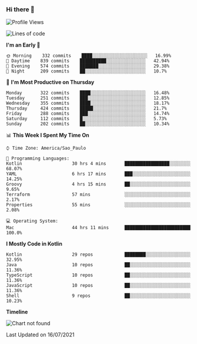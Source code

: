 ### Hi there 👋

<!--
**fernandonogueira/fernandonogueira** is a ✨ _special_ ✨ repository because its `README.md` (this file) appears on your GitHub profile.

Here are some ideas to get you started:

- 🔭 I’m currently working on ...
- 🌱 I’m currently learning ...
- 👯 I’m looking to collaborate on ...
- 🤔 I’m looking for help with ...
- 💬 Ask me about ...
- 📫 How to reach me: ...
- 😄 Pronouns: ...
- ⚡ Fun fact: ...
-->

<!--START_SECTION:waka-->
![Profile Views](http://img.shields.io/badge/Profile%20Views-18-blue)

![Lines of code](https://img.shields.io/badge/From%20Hello%20World%20I%27ve%20Written-450973%20lines%20of%20code-blue)

**I'm an Early 🐤** 

```text
🌞 Morning    332 commits    ████░░░░░░░░░░░░░░░░░░░░░   16.99% 
🌆 Daytime    839 commits    ██████████░░░░░░░░░░░░░░░   42.94% 
🌃 Evening    574 commits    ███████░░░░░░░░░░░░░░░░░░   29.38% 
🌙 Night      209 commits    ██░░░░░░░░░░░░░░░░░░░░░░░   10.7%

```
📅 **I'm Most Productive on Thursday** 

```text
Monday       322 commits    ████░░░░░░░░░░░░░░░░░░░░░   16.48% 
Tuesday      251 commits    ███░░░░░░░░░░░░░░░░░░░░░░   12.85% 
Wednesday    355 commits    ████░░░░░░░░░░░░░░░░░░░░░   18.17% 
Thursday     424 commits    █████░░░░░░░░░░░░░░░░░░░░   21.7% 
Friday       288 commits    ███░░░░░░░░░░░░░░░░░░░░░░   14.74% 
Saturday     112 commits    █░░░░░░░░░░░░░░░░░░░░░░░░   5.73% 
Sunday       202 commits    ██░░░░░░░░░░░░░░░░░░░░░░░   10.34%

```


📊 **This Week I Spent My Time On** 

```text
⌚︎ Time Zone: America/Sao_Paulo

💬 Programming Languages: 
Kotlin                   30 hrs 4 mins       █████████████████░░░░░░░░   68.07% 
YAML                     6 hrs 17 mins       ███░░░░░░░░░░░░░░░░░░░░░░   14.25% 
Groovy                   4 hrs 15 mins       ██░░░░░░░░░░░░░░░░░░░░░░░   9.65% 
Terraform                57 mins             ░░░░░░░░░░░░░░░░░░░░░░░░░   2.17% 
Properties               55 mins             ░░░░░░░░░░░░░░░░░░░░░░░░░   2.08%

💻 Operating System: 
Mac                      44 hrs 11 mins      █████████████████████████   100.0%

```

**I Mostly Code in Kotlin** 

```text
Kotlin                   29 repos            ████████░░░░░░░░░░░░░░░░░   32.95% 
Java                     10 repos            ██░░░░░░░░░░░░░░░░░░░░░░░   11.36% 
TypeScript               10 repos            ██░░░░░░░░░░░░░░░░░░░░░░░   11.36% 
JavaScript               10 repos            ██░░░░░░░░░░░░░░░░░░░░░░░   11.36% 
Shell                    9 repos             ██░░░░░░░░░░░░░░░░░░░░░░░   10.23%

```


**Timeline**

![Chart not found](https://raw.githubusercontent.com/fernandonogueira/fernandonogueira/master/charts/bar_graph.png) 


 Last Updated on 16/07/2021
<!--END_SECTION:waka-->
